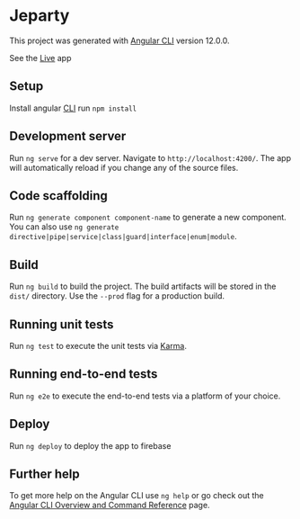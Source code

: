 # Jeparty

This project was generated with [Angular CLI](https://github.com/angular/angular-cli) version 12.0.0. 

See the [Live](https://mdm-jeparty.web.app/) app

## Setup

Install angular [CLI](https://angular.io/cli)
run `npm install`

## Development server

Run `ng serve` for a dev server. Navigate to `http://localhost:4200/`. The app will automatically reload if you change any of the source files.

## Code scaffolding

Run `ng generate component component-name` to generate a new component. You can also use `ng generate directive|pipe|service|class|guard|interface|enum|module`.

## Build

Run `ng build` to build the project. The build artifacts will be stored in the `dist/` directory. Use the `--prod` flag for a production build.

## Running unit tests

Run `ng test` to execute the unit tests via [Karma](https://karma-runner.github.io).

## Running end-to-end tests

Run `ng e2e` to execute the end-to-end tests via a platform of your choice.

## Deploy

Run `ng deploy` to deploy the app to firebase

## Further help

To get more help on the Angular CLI use `ng help` or go check out the [Angular CLI Overview and Command Reference](https://angular.io/cli) page.
